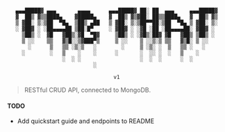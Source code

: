 <div align='center'>
  
```
▄▄▄█████▓ ▄▄▄       ▄▄▄▄      ▄▄▄█████▓ ██░ ██  ▄▄▄     ▄▄▄█████▓
▓  ██▒ ▓▒▒████▄    ▓█████▄    ▓  ██▒ ▓▒▓██░ ██▒▒████▄   ▓  ██▒ ▓▒
▒ ▓██░ ▒░▒██  ▀█▄  ▒██▒ ▄██   ▒ ▓██░ ▒░▒██▀▀██░▒██  ▀█▄ ▒ ▓██░ ▒░
░ ▓██▓ ░ ░██▄▄▄▄██ ▒██░█▀     ░ ▓██▓ ░ ░▓█ ░██ ░██▄▄▄▄██░ ▓██▓ ░ 
  ▒██▒ ░  ▓█   ▓██▒░▓█  ▀█▓     ▒██▒ ░ ░▓█▒░██▓ ▓█   ▓██▒ ▒██▒ ░ 
  ▒ ░░    ▒▒   ▓▒█░░▒▓███▀▒     ▒ ░░    ▒ ░░▒░▒ ▒▒   ▓▒█░ ▒ ░░   
    ░      ▒   ▒▒ ░▒░▒   ░        ░     ▒ ░▒░ ░  ▒   ▒▒ ░   ░    
  ░        ░   ▒    ░    ░      ░       ░  ░░ ░  ░   ▒    ░      
               ░  ░ ░                   ░  ░  ░      ░  ░        
                         ░                                       

v1
```
</div>


> RESTful CRUD API, connected to MongoDB.


#### TODO
- Add quickstart guide and endpoints to README
